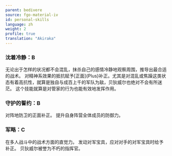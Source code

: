 ```yaml
---
parent: bedivere
source: fgo-material-iv
id: personal-skills
language: zh
weight: 2
profile: true
translation: "Akiraka"
---
```


### 沈着冷静：B

无论出于怎样的状况都不会混乱，抹杀自己的感情冷静地观察周围，推导出最合适的战术。
对精神系效果的抵抗赋予[正面]{Plus}补正。尤其是对混乱或焦躁这类状态有着高抗性，就算是独自与成百上千的军队为敌，贝狄威尔也绝对不会有所迷茫。
这个技能就算是对管家的行为也能有效地发挥作用。

### 守护的誓约：B

对阵地防卫的正面补正。
提升自身阵营全体成员的防御力。

### 军略：C

在多人战斗中的战术方面的直觉力。
发动对军宝具，应对对手的对军宝具时给予补正。
贝狄威尔被誉为不朽的指挥官。

